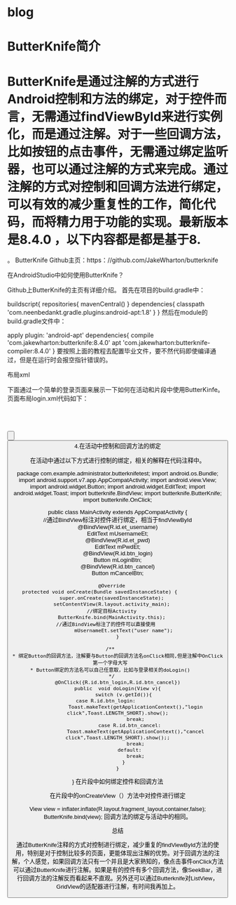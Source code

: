 # blog

#  ButterKnife简介

# ButterKnife是通过注解的方式进行Android控制和方法的绑定，对于控件而言，无需通过findViewById来进行实例化，而是通过注解。对于一些回调方法，比如按钮的点击事件，无需通过绑定监听器，也可以通过注解的方式来完成。通过注解的方式对控制和回调方法进行绑定，可以有效的减少重复性的工作，简化代码，而将精力用于功能的实现。最新版本是8.4.0 ，以下内容都是都是基于8.
。
ButterKnife Github主页：https：//github.com/JakeWharton/butterknife

在AndroidStudio中如何使用ButterKnife？

Github上ButterKnife的主页有详细介绍。
首先在项目的build.gradle中：

buildscript{
    repositories{
        mavenCentral()
    }
    dependencies{
        classpath 'com.neenbedankt.gradle.plugins:android-apt:1.8'
    }
}
然后在module的build.gradle文件中：

apply plugin: 'android-apt'
dependencies{
    compile 'com.jakewharton:butterknife:8.4.0' 
    apt 'com.jakewharton:butterknife-compiler:8.4.0'
}
要按照上面的教程去配置毕业文件，要不然代码即使编译通过，但是在运行时会报空指针错误的。

布局xml

下面通过一个简单的登录页面来展示一下如何在活动和片段中使用ButterKinfe。页面布局login.xml代码如下：

<?xml version="1.0" encoding="utf-8"?>
<LinearLayout xmlns:android="http://schemas.android.com/apk/res/android"        
    xmlns:tools="http://schemas.android.com/tools"    
    android:layout_width="match_parent"    
    android:layout_height="match_parent"    
    android:orientation="vertical"        
    tools:context="com.example.administrator.butterknifetest.MainActivity">     
    <EditText        
        android:id="@+id/et_username"        
        android:layout_width="match_parent"         
        android:layout_height="wrap_content" />    
    <EditText        
        android:id="@+id/et_pwd"        
        android:layout_width="match_parent"         
        android:layout_height="wrap_content" />    
    <Button        
        android:id="@+id/btn_login"        
        android:layout_width="match_parent"         
        android:layout_height="wrap_content"        
        android:text="login" />    
    <Button        
        android:id="@+id/btn_cancel"        
        android:layout_width="match_parent"         
        android:layout_height="wrap_content"        
        android:text="cancel" />
</LinearLayout>
4.在活动中控制和回调方法的绑定

在活动中通过以下方式进行控制的绑定，相关的解释在代码注释中。

package com.example.administrator.butterknifetest;
import android.os.Bundle;
import android.support.v7.app.AppCompatActivity;
import android.view.View;
import android.widget.Button;
import android.widget.EditText;
import android.widget.Toast;
import butterknife.BindView;
import butterknife.ButterKnife;
import butterknife.OnClick;

public class MainActivity extends AppCompatActivity {    
    //通过BindView标注对控件进行绑定，相当于findViewById    
    @BindView(R.id.et_username)    
    EditText mUsernameEt;    
    @BindView(R.id.et_pwd)    
    EditText mPwdEt;    
    @BindView(R.id.btn_login)    
    Button mLoginBtn;    
    @BindView(R.id.btn_cancel)    
    Button mCancelBtn;    

    @Override    
    protected void onCreate(Bundle savedInstanceState) {            
        super.onCreate(savedInstanceState);        
        setContentView(R.layout.activity_main);        
        //绑定目标Activity        
        ButterKnife.bind(MainActivity.this);        
        //通过BindView标注了的控件可以直接使用            
        mUsernameEt.setText("user name");
    }

    /**     
    * 绑定Button的回调方法，注解要与Button的回调方法名onClick相同,但是注解中OnClick第一个字母大写     
    * Button绑定的方法名可以自己任意取，比如与登录相关的doLogin()     
    */    
    @OnClick({R.id.btn_login,R.id.btn_cancel})
    public  void doLogin(View v){
        switch (v.getId()){
            case R.id.btn_login:                
                Toast.makeText(getApplicationContext(),"login click",Toast.LENGTH_SHORT).show();
                break;
            case R.id.btn_cancel:
                Toast.makeText(getApplicationContext(),"cancel click",Toast.LENGTH_SHORT).show();;
                break;
            default:
                break;
        }
    }
}
在片段中如何绑定控件和回调方法

在片段中的onCreateView（）方法中对控件进行绑定

View view = inflater.inflate(R.layout.fragment_layout,container,false);
ButterKnife.bind(view);
回调方法的绑定与活动中的相同。

总结

通过ButterKnife注释的方式对控制进行绑定，减少重复的findViewById方法的使用，特别是对于控制比较多的页面，更能体现出注解的优势。对于回调方法的注解，个人感觉，如果回调方法只有一个并且是大家熟知的，像点击事件onClick方法可以通过ButterKnife进行注解。如果是有的控件有多个回调方法，像SeekBar，进行回调方法的注解反而看起来不直观。另外还可以通过Butterknife对ListView， GridView的适配器进行注解，有时间我再加上。
